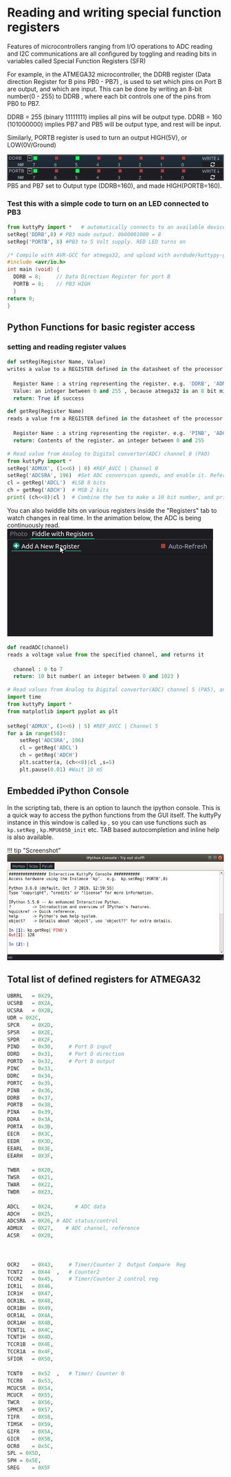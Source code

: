 # Reading and writing special function registers

Features of microcontrollers ranging from I/O operations to ADC reading and I2C communications are all configured by toggling and reading bits in variables called Special Function Registers (SFR)

For example, in the ATMEGA32 microcontroller, the DDRB register (Data direction Register for B pins PB0 - PB7) , is used to set which pins on Port B are output, and which are input. This can be done by writing an 8-bit number(0 - 255) to DDRB , where each bit controls one of the pins from PB0 to PB7. 

DDRB = 255 (binary 11111111) implies all pins will be output type. DDRB = 160 (101000000) implies PB7 and PB5 will be output type, and rest will be input.

Similarly, PORTB register is used to turn an output HIGH(5V), or LOW(0V/Ground)


![](../images/PORTB.png "PB5 and PB7 set to HIGH")
PB5 and PB7 set to Output type (DDRB=160), and made HIGH(PORTB=160).

### Test this with a simple code to turn on an LED connected to PB3

```python tab="Python Code"
from kuttyPy import *   # automatically connects to an available device.
setReg('DDRB',8) # PB3 made output. 0b00001000 = 8
setReg('PORTB', 8) #PB3 to 5 Volt supply. RED LED turns on
```

```C tab="C equivalent" hl_lines="1"
/* Compile with AVR-GCC for atmega32, and upload with avrdude/kuttypy-gui */
#include <avr/io.h>
int main (void) {
  DDRB = 8;		// Data Direction Register for port B
  PORTB = 8;    // PB3 HIGH	
  }
return 0;
}
```

## Python Functions for basic register access

### setting and reading register values

```python tab="setReg" hl_lines="1"
def setReg(Register Name, Value)
writes a value to a REGISTER defined in the datasheet of the processor

  Register Name : a string representing the register. e.g. 'DDRB', 'ADMUX' etc
  Value: an integer between 0 and 255 , because atmega32 is an 8 bit microcontroller.
  return: True if success

```



```python tab="getReg" hl_lines="1"
def getReg(Register Name)
reads a value frm a REGISTER defined in the datasheet of the processor

  Register Name : a string representing the register. e.g. 'PINB', 'ADCL', 'ADCH' etc
  return: Contents of the register. an integer between 0 and 255

```

```python tab="example"  hl_lines="1"
# Read value from Analog to Digital convertor(ADC) channel 0 (PA0) 
from kuttyPy import *
setReg('ADMUX', (1<<6) | 0) #REF_AVCC | Channel 0
setReg('ADCSRA', 196)  #Set ADC conversion speeds, and enable it. Refer to the ATMEGA32 datasheet for details.
cl = getReg('ADCL')  #LSB 8 bits
ch = getReg('ADCH')  # MSB 2 bits
print( (ch<<8)|cl )  # Combine the two to make a 10 bit number, and print to the screen
```


You can also twiddle bits on various registers inside the "Registers" tab to watch 
changes in real time. In the animation below, the ADC is being continuously read.
![Screencast](../images/custom_registers.gif?raw=true "Add Register widgets, twiddle bits, and see what happens!")


```python tab="readADC" hl_lines="1"
def readADC(channel)
reads a voltage value from the specified channel, and returns it

  channel : 0 to 7
  return: 10 bit number( an integer between 0 and 1023 )

```

```python tab="data logger example with matplotlib"  hl_lines="1"
# Read values from Analog to Digital convertor(ADC) channel 5 (PA5), and plot them 
import time
from kuttyPy import *
from matplotlib import pyplot as plt

setReg('ADMUX', (1<<6) | 5) #REF_AVCC | Channel 5
for a in range(50): 
    setReg('ADCSRA', 196)
    cl = getReg('ADCL')
    ch = getReg('ADCH')
    plt.scatter(a, (ch<<8)|cl ,s=5)
    plt.pause(0.01) #Wait 10 mS
```

## Embedded iPython Console

In the scripting tab, there is an option to launch the ipython console. This
is a quick way to access the python functions from the GUI itself.
The kuttyPy instance in this window is called `kp` , so you can
use functions such as `kp.setReg` , `kp.MPU6050_init` etc.
TAB based autocompletion and inline help is also available.

!!! tip "Screenshot"
	![](../images/qtconsole.png "QTConsole")


## Total list of defined registers for ATMEGA32

```python
UBRRL	= 0X29,
UCSRB	= 0X2A,
UCSRA	= 0X2B,
UDR	= 0X2C,
SPCR	= 0X2D,
SPSR	= 0X2E,
SPDR	= 0X2F,
PIND	= 0x30,		# Port D input
DDRD	= 0x31,		# Port D direction
PORTD	= 0x32,		# Port D output
PINC	= 0x33,
DDRC	= 0x34,
PORTC	= 0x35,
PINB	= 0x36,
DDRB	= 0x37,
PORTB	= 0x38,
PINA	= 0x39,
DDRA	= 0x3A,
PORTA	= 0x3B,
EECR	= 0X3C,
EEDR	= 0X3D,
EEARL	= 0X3E,
EEARH	= 0X3F,

TWBR    = 0X20,
TWSR    = 0X21,
TWAR    = 0X22,
TWDR    = 0X23,

ADCL	= 0X24,       # ADC data
ADCH	= 0X25,
ADCSRA	= 0X26,	# ADC status/control
ADMUX	= 0X27,    # ADC channel, reference
ACSR	= 0X28,



OCR2	= 0X43,		# Timer/Counter 2  Output Compare  Reg
TCNT2	= 0X44	,	# Counter2 
TCCR2	= 0x45,		# Timer/Counter 2 control reg
ICR1L	= 0X46,
ICR1H	= 0X47,
OCR1BL	= 0X48,
OCR1BH	= 0X49,
OCR1AL	= 0X4A,
OCR1AH	= 0X4B,
TCNT1L	= 0X4C,
TCNT1H	= 0X4D,
TCCR1B	= 0X4E,
TCCR1A	= 0x4F,
SFIOR	= 0X50,

TCNT0	= 0x52	,	# Timer/ Counter 0
TCCR0	= 0x53,
MCUCSR	= 0X54,
MCUCR	= 0X55,
TWCR	= 0X56,
SPMCR	= 0X57,
TIFR	= 0X58,
TIMSK	= 0X59,
GIFR	= 0X5A,
GICR	= 0X5B,
OCR0	= 0x5C,
SPL	= 0X5D,
SPH	= 0x5E,
SREG	= 0X5F

```
